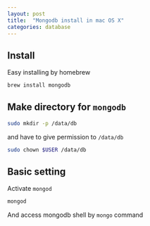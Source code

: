 ```yaml
---
layout: post
title:  "Mongodb install in mac OS X"
categories: database
---
```


## Install

Easy installing by homebrew

```bash
brew install mongodb
```


## Make directory for `mongodb`

```bash
sudo mkdir -p /data/db
```

and have to give permission to `/data/db`
```bash
sudo chown $USER /data/db
```

## Basic setting

Activate `mongod`

```bash
mongod
```

And access mongodb shell by `mongo` command

